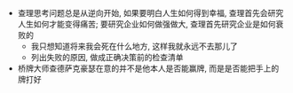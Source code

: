 - 查理思考问题总是从逆向开始, 如果要明白人生如何得到幸福, 查理首先会研究人生如何才能变得痛苦; 要研究企业如何做强做大, 查理首先研究企业是如何衰败的
  - 我只想知道将来我会死在什么地方, 这样我就永远不去那儿了
  - 列出失败的原因, 做成正确决策前的检查清单
- 桥牌大师查德萨克豪瑟在意的并不是他本人是否能赢牌, 而是是否能把手上的牌打好